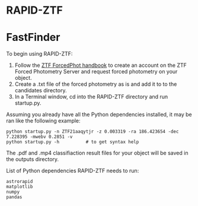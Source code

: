 # RAPID-ZTF

# FastFinder

To begin using RAPID-ZTF:

1. Follow the [ZTF ForcedPhot handbook](http://web.ipac.caltech.edu/staff/fmasci/ztf/forcedphot.pdf) to create an account on the ZTF Forced Photometry Server and request forced photometry on your object.
2. Create a .txt file of the forced photometry as is and add it to to the candidates directory.
3. In a Terminal window, cd into the RAPID-ZTF directory and run startup.py.

Assuming you already have all the Python dependencies installed, it may be ran like the following example:

    python startup.py -n ZTF21aaqytjr -z 0.003319 -ra 186.423654 -dec 7.228395 -mwebv 0.2851 -v
    python startup.py -h          # to get syntax help


The .pdf and .mp4 classifiaction result files for your object will be saved in the outputs directory.


List of Python dependencies RAPID-ZTF needs to run:
```
astrorapid
matplotlib
numpy 
pandas
```
